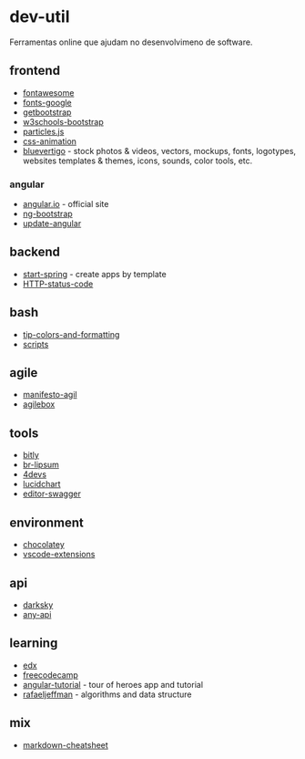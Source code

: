 # dev-util
Ferramentas online que ajudam no desenvolvimeno de software.

## frontend
- [fontawesome](https://fontawesome.com/icons?d=gallery&m=free)
- [fonts-google](https://fonts.google.com/)
- [getbootstrap](https://getbootstrap.com/docs/3.4/)
- [w3schools-bootstrap](https://www.w3schools.com/bootstrap/)
- [particles.js](https://vincentgarreau.com/particles.js/#default)
- [css-animation](https://webdesign.tutsplus.com/articles/15-inspiring-examples-of-css-animation-on-codepen--cms-23937)
- [bluevertigo](https://www.bluevertigo.com.ar/) - stock photos & videos, vectors, mockups, fonts, logotypes, websites templates & themes, icons, sounds, color tools, etc.

### angular
- [angular.io](https://angular.io/) - official site
- [ng-bootstrap](https://ng-bootstrap.github.io/#/components/modal/examples)
- [update-angular](https://update.angular.io/)

## backend
- [start-spring](https://start.spring.io/) - create apps by template
- [HTTP-status-code](https://developer.mozilla.org/en-US/docs/Web/HTTP/Status)

## bash
- [tip-colors-and-formatting](https://misc.flogisoft.com/bash/tip_colors_and_formatting)
- [scripts](https://github.com/lucasbbudelon/bash-scripts)

## agile
- [manifesto-agil](http://www.manifestoagil.com.br/index.html)
- [agilebox](https://agilebox.com.br/)

## tools
- [bitly](https://bitly.com/)
- [br-lipsum](https://br.lipsum.com/)
- [4devs](https://www.4devs.com.br/)
- [lucidchart](https://www.lucidchart.com/)
- [editor-swagger](https://editor.swagger.io/)

## environment
- [chocolatey](https://chocolatey.org/)
- [vscode-extensions](https://codeburst.io/top-javascript-vscode-extensions-for-faster-development-c687c39596f5)

## api
- [darksky](https://darksky.net/dev/account)
- [any-api](https://any-api.com/)

## learning
- [edx](https://www.edx.org/)
- [freecodecamp](https://www.freecodecamp.org/)
- [angular-tutorial](https://angular.io/tutorial) - tour of heroes app and tutorial
- [rafaeljeffman](https://rafaeljeffman.com/) - algorithms and data structure

## mix
- [markdown-cheatsheet](https://github.com/adam-p/markdown-here/wiki/Markdown-Cheatsheet)
